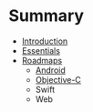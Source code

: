# Summary

* [Introduction](README.md)
* [Essentials](essentials.md)
* [Roadmaps](roadmaps/README.md)
   * [Android](roadmaps/android.md)
   * [Objective-C](roadmaps/objective-c.md)
   * Swift
   * Web

